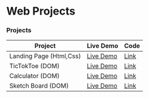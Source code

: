 # Web Projects

###  Projects
| Project | Live Demo | Code |
| ----------- | ----------- | ---------- |
| Landing Page (Html,Css) | [Live Demo](https://novojitdas.github.io/web-projects/landing-page/) | [Link](https://github.com/novojitdas/web-projects/tree/main/landing-page)
| TicTokToe (DOM) | [Live Demo](https://novojitdas.github.io/web-projects/DOM/tictoktoe/) | [Link](https://github.com/novojitdas/web-projects/tree/main/DOM/tictoktoe)
| Calculator (DOM) | [Live Demo](https://novojitdas.github.io/web-projects/DOM/calculator/) | [Link](https://github.com/novojitdas/web-projects/tree/main/DOM/calculator)
| Sketch Board (DOM) | [Live Demo](https://novojitdas.github.io/web-projects/DOM/sketch/) | [Link](https://github.com/novojitdas/web-projects/tree/main/DOM/sketch) 
